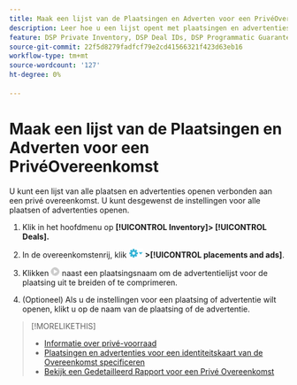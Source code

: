 ```yaml
---
title: Maak een lijst van de Plaatsingen en Adverten voor een PrivéOvereenkomst
description: Leer hoe u een lijst opent met plaatsingen en advertenties die bij een persoonlijke deal horen.
feature: DSP Private Inventory, DSP Deal IDs, DSP Programmatic Guaranteed Deals
source-git-commit: 22f5d8279fadfcf79e2cd41566321f423d63eb16
workflow-type: tm+mt
source-wordcount: '127'
ht-degree: 0%

---
```


# Maak een lijst van de Plaatsingen en Adverten voor een PrivéOvereenkomst

U kunt een lijst van alle plaatsen en advertenties openen verbonden aan een privé overeenkomst. U kunt desgewenst de instellingen voor alle plaatsen of advertenties openen.

1. Klik in het hoofdmenu op **[!UICONTROL Inventory]> [!UICONTROL Deals].**

1. In de overeenkomstenrij, klik  ![Menu Opties](/help/dsp/assets/options-menu.png) **>[!UICONTROL placements and ads]**.

1. Klikken ![Uitvouwen/comprimeren](/help/dsp/assets/play.png) naast een plaatsingsnaam om de advertentielijst voor de plaatsing uit te breiden of te comprimeren.

1. (Optioneel) Als u de instellingen voor een plaatsing of advertentie wilt openen, klikt u op de naam van de plaatsing of de advertentie.

>[!MORELIKETHIS]
>
>* [Informatie over privé-voorraad](private-inventory-about.md)
>* [Plaatsingen en advertenties voor een identiteitskaart van de Overeenkomst specificeren](deal-id-attach-placements.md)
>* [Bekijk een Gedetailleerd Rapport voor een Privé Overeenkomst](private-deal-view-report.md)

